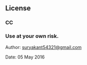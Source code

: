 ﻿License
---------------------------

### CC
### Use at your own risk.

Author: suryakant54321@gmail.com

Date: 05 May 2016
